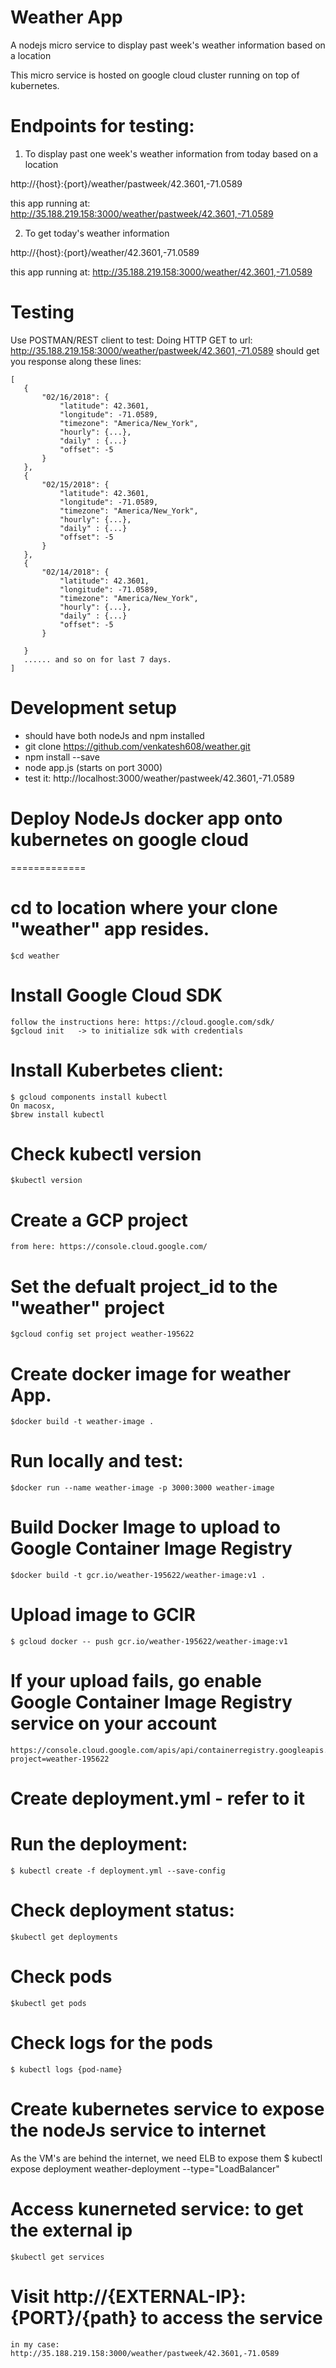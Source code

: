 Weather App
=============

A nodejs micro service to display past week's weather information based on a location

This micro service is hosted on google cloud cluster running on top of kubernetes.

# Endpoints for testing:

1. To display past one week's weather information from today based on a location

http://{host}:{port}/weather/pastweek/42.3601,-71.0589

this app running at:
http://35.188.219.158:3000/weather/pastweek/42.3601,-71.0589


2. To get today's weather information

http://{host}:{port}/weather/42.3601,-71.0589

this app running at:
http://35.188.219.158:3000/weather/42.3601,-71.0589

# Testing
Use POSTMAN/REST client to test:
Doing HTTP GET to url: http://35.188.219.158:3000/weather/pastweek/42.3601,-71.0589
should get you response along these lines:

 ```
 [
    {
        "02/16/2018": {
            "latitude": 42.3601,
            "longitude": -71.0589,
            "timezone": "America/New_York",
            "hourly": {...},
            "daily" : {...}
            "offset": -5
        }
    },
    {
        "02/15/2018": {
			"latitude": 42.3601,
            "longitude": -71.0589,
            "timezone": "America/New_York",
            "hourly": {...},
            "daily" : {...}
            "offset": -5
        }
    },
    {	
    	"02/14/2018": {
			"latitude": 42.3601,
            "longitude": -71.0589,
            "timezone": "America/New_York",
            "hourly": {...},
            "daily" : {...}
            "offset": -5
        }

	}
	...... and so on for last 7 days.
]
```

Development setup
=============

* should have both nodeJs and npm installed
* git clone https://github.com/venkatesh608/weather.git
* npm install --save
* node app.js    (starts on port 3000)
* test it: http://localhost:3000/weather/pastweek/42.3601,-71.0589

# Deploy NodeJs docker app onto kubernetes on google cloud
=============

# cd to location where your clone "weather" app resides.
	$cd weather
# Install Google Cloud SDK
	follow the instructions here: https://cloud.google.com/sdk/
	$gcloud init   -> to initialize sdk with credentials
# Install Kuberbetes client:
	$ gcloud components install kubectl
	On macosx, 
	$brew install kubectl
# Check kubectl version
	$kubectl version
# Create a GCP project
	from here: https://console.cloud.google.com/
# Set the defualt project_id to the "weather" project
	$gcloud config set project weather-195622
# Create docker image for weather App.
	$docker build -t weather-image . 
# Run locally and test: 
	$docker run --name weather-image -p 3000:3000 weather-image	
# Build Docker Image to upload to Google Container Image Registry
	$docker build -t gcr.io/weather-195622/weather-image:v1 .
# Upload image to GCIR
	$ gcloud docker -- push gcr.io/weather-195622/weather-image:v1
# If your upload fails, go enable Google Container Image Registry service on your account
	https://console.cloud.google.com/apis/api/containerregistry.googleapis.com/overview?project=weather-195622 
# Create deployment.yml - refer to it
# Run the deployment:
	$ kubectl create -f deployment.yml --save-config
# Check deployment status:
	$kubectl get deployments
# Check pods
	$kubectl get pods
# Check logs for the pods
	$ kubectl logs {pod-name}
# Create kubernetes service to expose the nodeJs service to internet
As the VM's are behind the internet, we need ELB to expose them
	$ kubectl expose deployment weather-deployment --type="LoadBalancer"
# Access kunerneted service: to get the external ip
	$kubectl get services
# Visit http://{EXTERNAL-IP}:{PORT}/{path} to access the service
	in my case: http://35.188.219.158:3000/weather/pastweek/42.3601,-71.0589












